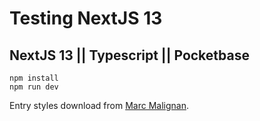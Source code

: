 # Testing NextJS 13

## NextJS 13 || Typescript || Pocketbase

```
npm install
npm run dev
```

Entry styles download from [Marc Malignan](https://codepen.io/MarcMalignan/pen/QbaXGg).



